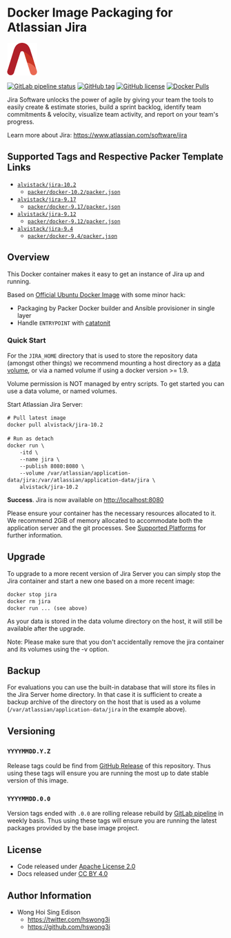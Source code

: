 # Docker Image Packaging for Atlassian Jira

<a href="https://alvistack.com" title="AlviStack" target="_blank"><img src="/alvistack.svg" height="75" alt="AlviStack"></a>

[![GitLab pipeline
status](https://img.shields.io/gitlab/pipeline/alvistack/docker-jira/master)](https://gitlab.com/alvistack/docker-jira/-/pipelines)
[![GitHub
tag](https://img.shields.io/github/tag/alvistack/docker-jira.svg)](https://github.com/alvistack/docker-jira/tags)
[![GitHub
license](https://img.shields.io/github/license/alvistack/docker-jira.svg)](https://github.com/alvistack/docker-jira/blob/master/LICENSE)
[![Docker
Pulls](https://img.shields.io/docker/pulls/alvistack/jira-10.2.svg)](https://hub.docker.com/r/alvistack/jira-10.2)

Jira Software unlocks the power of agile by giving your team the tools
to easily create & estimate stories, build a sprint backlog, identify
team commitments & velocity, visualize team activity, and report on your
team's progress.

Learn more about Jira: <https://www.atlassian.com/software/jira>

## Supported Tags and Respective Packer Template Links

- [`alvistack/jira-10.2`](https://hub.docker.com/r/alvistack/jira-10.2)
  - [`packer/docker-10.2/packer.json`](https://github.com/alvistack/docker-jira/blob/master/packer/docker-10.2/packer.json)
- [`alvistack/jira-9.17`](https://hub.docker.com/r/alvistack/jira-9.17)
  - [`packer/docker-9.17/packer.json`](https://github.com/alvistack/docker-jira/blob/master/packer/docker-9.17/packer.json)
- [`alvistack/jira-9.12`](https://hub.docker.com/r/alvistack/jira-9.12)
  - [`packer/docker-9.12/packer.json`](https://github.com/alvistack/docker-jira/blob/master/packer/docker-9.12/packer.json)
- [`alvistack/jira-9.4`](https://hub.docker.com/r/alvistack/jira-9.4)
  - [`packer/docker-9.4/packer.json`](https://github.com/alvistack/docker-jira/blob/master/packer/docker-9.4/packer.json)

## Overview

This Docker container makes it easy to get an instance of Jira up and
running.

Based on [Official Ubuntu Docker
Image](https://hub.docker.com/_/ubuntu/) with some minor hack:

- Packaging by Packer Docker builder and Ansible provisioner in single
  layer
- Handle `ENTRYPOINT` with
  [catatonit](https://github.com/openSUSE/catatonit)

### Quick Start

For the `JIRA_HOME` directory that is used to store the repository data
(amongst other things) we recommend mounting a host directory as a [data
volume](https://docs.docker.com/engine/tutorials/dockervolumes/#/data-volumes),
or via a named volume if using a docker version \>= 1.9.

Volume permission is NOT managed by entry scripts. To get started you
can use a data volume, or named volumes.

Start Atlassian Jira Server:

    # Pull latest image
    docker pull alvistack/jira-10.2

    # Run as detach
    docker run \
        -itd \
        --name jira \
        --publish 8080:8080 \
        --volume /var/atlassian/application-data/jira:/var/atlassian/application-data/jira \
        alvistack/jira-10.2

**Success**. Jira is now available on <http://localhost:8080>

Please ensure your container has the necessary resources allocated to
it. We recommend 2GiB of memory allocated to accommodate both the
application server and the git processes. See [Supported
Platforms](https://confluence.atlassian.com/display/JIRA/Supported+Platforms)
for further information.

## Upgrade

To upgrade to a more recent version of Jira Server you can simply stop
the Jira container and start a new one based on a more recent image:

    docker stop jira
    docker rm jira
    docker run ... (see above)

As your data is stored in the data volume directory on the host, it will
still be available after the upgrade.

Note: Please make sure that you don't accidentally remove the jira
container and its volumes using the -v option.

## Backup

For evaluations you can use the built-in database that will store its
files in the Jira Server home directory. In that case it is sufficient
to create a backup archive of the directory on the host that is used as
a volume (`/var/atlassian/application-data/jira` in the example above).

## Versioning

### `YYYYMMDD.Y.Z`

Release tags could be find from [GitHub
Release](https://github.com/alvistack/docker-jira/tags) of this
repository. Thus using these tags will ensure you are running the most
up to date stable version of this image.

### `YYYYMMDD.0.0`

Version tags ended with `.0.0` are rolling release rebuild by [GitLab
pipeline](https://gitlab.com/alvistack/docker-jira/-/pipelines) in
weekly basis. Thus using these tags will ensure you are running the
latest packages provided by the base image project.

## License

- Code released under [Apache License 2.0](LICENSE)
- Docs released under [CC BY
  4.0](http://creativecommons.org/licenses/by/4.0/)

## Author Information

- Wong Hoi Sing Edison
  - <https://twitter.com/hswong3i>
  - <https://github.com/hswong3i>
